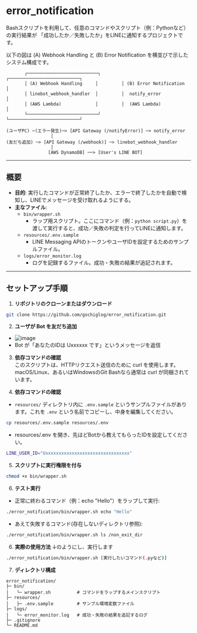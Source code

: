 # error_notification

Bashスクリプトを利用して、任意のコマンドやスクリプト（例：Pythonなど）の実行結果が
「成功したか／失敗したか」をLINEに通知するプロジェクトです。

以下の図は (A) Webhook Handling と (B) Error Notification を横並びで示したシステム構成です。

```plaintext
       ┌───────────────────────────┐         ┌───────────────────────────┐
       │ (A) Webhook Handling     │         │ (B) Error Notification     │
       │ linebot_webhook_handler  │         │  notify_error              │
       │ (AWS Lambda)             │         │  (AWS Lambda)              │
       └───────────────────────────┘         └───────────────────────────┘

(ユーザPC) ─(エラー発生)─> [API Gateway (/notifyError)] ─> notify_error
                 │
(友だち追加) ─> [API Gateway (/webhook)] ─> linebot_webhook_handler
                 │
                [AWS DynamoDB] ──> [User's LINE BOT]
```
---

## 概要

- **目的**: 実行したコマンドが正常終了したか、エラーで終了したかを自動で検知し、LINEでメッセージを受け取れるようにする。  
- **主なファイル**:  
  - `bin/wrapper.sh`  
    - ラップ用スクリプト。ここにコマンド（例：`python script.py`）を渡して実行すると、成功／失敗の判定を行ってLINEに通知します。  
  - `resources/.env.sample`  
    - LINE Messaging APIのトークンやユーザIDを設定するためのサンプルファイル。  
  - `logs/error_monitor.log`  
    - ログを記録するファイル。成功・失敗の結果が追記されます。
---

## セットアップ手順
1. **リポジトリのクローンまたはダウンロード**  
```bash
git clone https://github.com/gochiglog/error_notification.git
```
2. **ユーザが Bot を友だち追加**
 - ![image](https://github.com/user-attachments/assets/a0eb7f8c-d986-4749-b92d-ad0cc6303224)
 - Bot が「あなたのIDは Uxxxxxx です」というメッセージを返信

3. **依存コマンドの確認**    
このスクリプトは、HTTPリクエスト送信のために curl を使用します。
macOS/Linux、あるいはWindowsのGit Bashなら通常は curl が同梱されています。

4. **依存コマンドの確認**   
 - `resources/` ディレクトリ内に `.env.sample` というサンプルファイルがあります。これを `.env` という名前でコピーし、中身を編集してください。
```bash
cp resources/.env.sample resources/.env
```
 - resources/.env を開き、先ほどBotから教えてもらったIDを設定してください。
```bash
LINE_USER_ID="Uxxxxxxxxxxxxxxxxxxxxxxxxxxxxxxxx"
```

5. **スクリプトに実行権限を付与**  
```bash
chmod +x bin/wrapper.sh
```

6. **テスト実行**  
 - 正常に終わるコマンド（例：echo "Hello"）をラップして実行:
```bash
./error_notification/bin/wrapper.sh echo "Hello"
```
 - あえて失敗するコマンド(存在しないディレクトリ参照):
 ```bash
 ./error_notification/bin/wrapper.sh ls /non_exit_dir
 ```

6. **実際の使用方法** 
↓のようにし、実行します
```bash
./error_notification/bin/wrapper.sh [実行したいコマンド(.pyなど)]
```

7. **ディレクトリ構成** 
```pgsql
error_notification/
├─ bin/
│   └─ wrapper.sh          # コマンドをラップするメインスクリプト
├─ resources/
│   ├─ .env.sample         # サンプル環境変数ファイル
├─ logs/
│   └─ error_monitor.log   # 成功・失敗の結果を追記するログ
├─ .gitignore
└─ README.md
```

 

